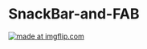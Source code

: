 # SnackBar-and-FAB

<a href="https://imgflip.com/gif/1q1qrw"><img src="https://i.imgflip.com/1q1qrw.gif" title="made at imgflip.com"/></a>
